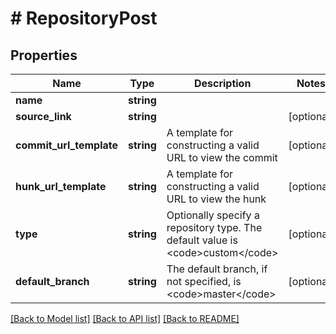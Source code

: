 # # RepositoryPost

## Properties

Name | Type | Description | Notes
------------ | ------------- | ------------- | -------------
**name** | **string** |  |
**source_link** | **string** |  | [optional]
**commit_url_template** | **string** | A template for constructing a valid URL to view the commit | [optional]
**hunk_url_template** | **string** | A template for constructing a valid URL to view the hunk | [optional]
**type** | **string** | Optionally specify a repository type. The default value is &lt;code&gt;custom&lt;/code&gt; | [optional]
**default_branch** | **string** | The default branch, if not specified, is &lt;code&gt;master&lt;/code&gt; | [optional]

[[Back to Model list]](../../README.md#models) [[Back to API list]](../../README.md#endpoints) [[Back to README]](../../README.md)
